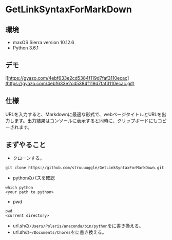 # GetLinkSyntaxForMarkDown

## 環境
- maxOS Sierra version 10.12.6
- Python 3.6.1

## デモ

![https://gyazo.com/4ebf633e2cd5384f119d7faf3110ecac](https://gyazo.com/4ebf633e2cd5384f119d7faf3110ecac.gif)

## 仕様
URLを入力すると、Markdownに最適な形式で、webページタイトルとURLを出力します。出力結果はコンソールに表示すると同時に、クリップボードにもコピーされます。

## まずやること

- クローンする。

```
git clone https://github.com/struuuuggle/GetLinkSyntaxForMarkDown.git
```



- pythonのパスを確認

```
which python
<your path to python>
```



- pwd

```
pwd
<current directory>
```

- url.shの`/Users/Polaris/anaconda/bin/python`を<your path to python>に書き換える。
- url.shの`~/Documents/Chores`を<current directory>に書き換える。


